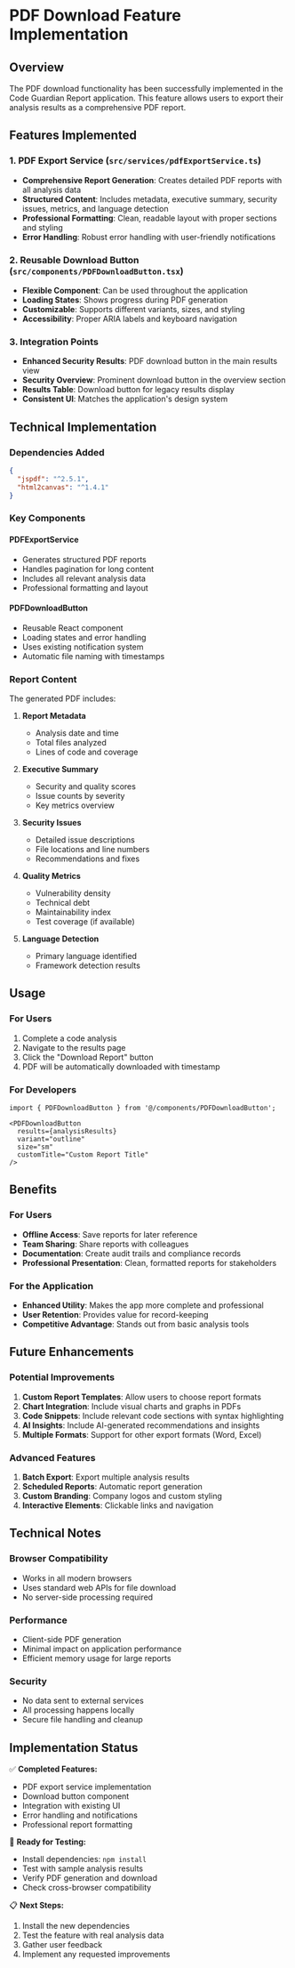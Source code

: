# PDF Download Feature Implementation

## Overview
The PDF download functionality has been successfully implemented in the Code Guardian Report application. This feature allows users to export their analysis results as a comprehensive PDF report.

## Features Implemented

### 1. PDF Export Service (`src/services/pdfExportService.ts`)
- **Comprehensive Report Generation**: Creates detailed PDF reports with all analysis data
- **Structured Content**: Includes metadata, executive summary, security issues, metrics, and language detection
- **Professional Formatting**: Clean, readable layout with proper sections and styling
- **Error Handling**: Robust error handling with user-friendly notifications

### 2. Reusable Download Button (`src/components/PDFDownloadButton.tsx`)
- **Flexible Component**: Can be used throughout the application
- **Loading States**: Shows progress during PDF generation
- **Customizable**: Supports different variants, sizes, and styling
- **Accessibility**: Proper ARIA labels and keyboard navigation

### 3. Integration Points
- **Enhanced Security Results**: PDF download button in the main results view
- **Security Overview**: Prominent download button in the overview section
- **Results Table**: Download button for legacy results display
- **Consistent UI**: Matches the application's design system

## Technical Implementation

### Dependencies Added
```json
{
  "jspdf": "^2.5.1",
  "html2canvas": "^1.4.1"
}
```

### Key Components

#### PDFExportService
- Generates structured PDF reports
- Handles pagination for long content
- Includes all relevant analysis data
- Professional formatting and layout

#### PDFDownloadButton
- Reusable React component
- Loading states and error handling
- Uses existing notification system
- Automatic file naming with timestamps

### Report Content
The generated PDF includes:
1. **Report Metadata**
   - Analysis date and time
   - Total files analyzed
   - Lines of code and coverage

2. **Executive Summary**
   - Security and quality scores
   - Issue counts by severity
   - Key metrics overview

3. **Security Issues**
   - Detailed issue descriptions
   - File locations and line numbers
   - Recommendations and fixes

4. **Quality Metrics**
   - Vulnerability density
   - Technical debt
   - Maintainability index
   - Test coverage (if available)

5. **Language Detection**
   - Primary language identified
   - Framework detection results

## Usage

### For Users
1. Complete a code analysis
2. Navigate to the results page
3. Click the "Download Report" button
4. PDF will be automatically downloaded with timestamp

### For Developers
```tsx
import { PDFDownloadButton } from '@/components/PDFDownloadButton';

<PDFDownloadButton 
  results={analysisResults}
  variant="outline"
  size="sm"
  customTitle="Custom Report Title"
/>
```

## Benefits

### For Users
- **Offline Access**: Save reports for later reference
- **Team Sharing**: Share reports with colleagues
- **Documentation**: Create audit trails and compliance records
- **Professional Presentation**: Clean, formatted reports for stakeholders

### For the Application
- **Enhanced Utility**: Makes the app more complete and professional
- **User Retention**: Provides value for record-keeping
- **Competitive Advantage**: Stands out from basic analysis tools

## Future Enhancements

### Potential Improvements
1. **Custom Report Templates**: Allow users to choose report formats
2. **Chart Integration**: Include visual charts and graphs in PDFs
3. **Code Snippets**: Include relevant code sections with syntax highlighting
4. **AI Insights**: Include AI-generated recommendations and insights
5. **Multiple Formats**: Support for other export formats (Word, Excel)

### Advanced Features
1. **Batch Export**: Export multiple analysis results
2. **Scheduled Reports**: Automatic report generation
3. **Custom Branding**: Company logos and custom styling
4. **Interactive Elements**: Clickable links and navigation

## Technical Notes

### Browser Compatibility
- Works in all modern browsers
- Uses standard web APIs for file download
- No server-side processing required

### Performance
- Client-side PDF generation
- Minimal impact on application performance
- Efficient memory usage for large reports

### Security
- No data sent to external services
- All processing happens locally
- Secure file handling and cleanup

## Implementation Status

✅ **Completed Features:**
- PDF export service implementation
- Download button component
- Integration with existing UI
- Error handling and notifications
- Professional report formatting

🔄 **Ready for Testing:**
- Install dependencies: `npm install`
- Test with sample analysis results
- Verify PDF generation and download
- Check cross-browser compatibility

📋 **Next Steps:**
1. Install the new dependencies
2. Test the feature with real analysis data
3. Gather user feedback
4. Implement any requested improvements 